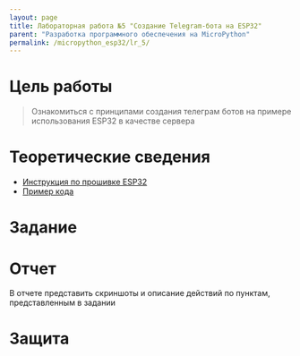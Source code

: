 ```yaml
---
layout: page
title: Лабораторная работа №5 "Создание Telegram-бота на ESP32"
parent: "Разработка программного обеспечения на MicroPython"
permalink: /micropython_esp32/lr_5/
---
```



# Цель работы
> Ознакомиться с принципами создания телеграм ботов на примере использования ESP32
> в качестве сервера

# Теоретические сведения
* [Инструкция по прошивке ESP32](/micropython_esp32/firmware/)
* [Пример кода](../../examples/example_5.md)

# Задание

# Отчет
В отчете представить скриншоты и описание действий по пунктам, представленным в задании

# Защита